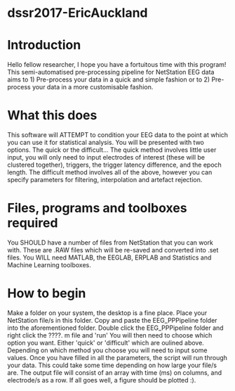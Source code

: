 # dssr2017-EricAuckland

# Introduction
Hello fellow researcher, I hope you have a fortuitous time with this program!
This semi-automatised pre-processing pipeline for NetStation EEG data aims to 1) Pre-process your data in a quick and simple fashion or to 2) Pre-process your data in a more customisable fashion.

# What this does
This software will ATTEMPT to condition your EEG data to the point at which you can use it for statistical analysis.
You will be presented with two options. The quick or the difficult...
The quick method involves little user input, you will only need to input electrodes of interest (these will be clustered together), triggers, the trigger latency difference, and the epoch length. 
The difficult method involves all of the above, however you can specify parameters for filtering, interpolation and artefact rejection.

# Files, programs and toolboxes required
You SHOULD have a number of files from NetStation that you can work with. These are .RAW files which will be re-saved and converted into .set files.
You WILL need MATLAB, the EEGLAB, ERPLAB and Statistics and Machine Learning toolboxes.

# How to begin
Make a folder on your system, the desktop is a fine place.
Place your NetStation file/s in this folder.
Copy and paste the EEG_PPPipeline folder into the aforementioned folder.
Double click the EEG_PPPipeline folder and right click the ????. m file and 'run'
You will then need to choose which option you want. Either 'quick' or 'difficult' which are oulined above.
Depending on which method you choose you will need to input some values.
Once you have filled in all the parameters, the script will run through your data. This could take some time depending on how large your file/s are.
The output file will consist of an array with time (ms) on columns, and electrode/s as a row. 
If all goes well, a figure should be plotted :).
